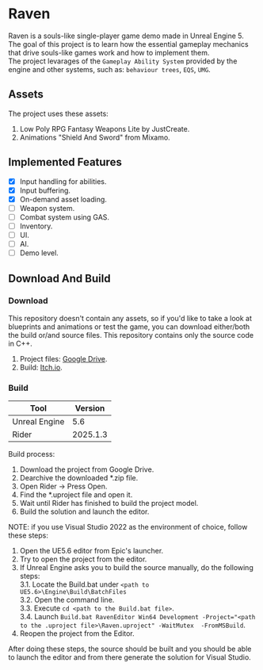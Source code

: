 # Raven

Raven is a souls-like single-player game demo made in Unreal Engine 5.  
The goal of this project is to learn how the essential gameplay mechanics that drive souls-like games work and how to implement them.  
The project levarages of the `Gameplay Ability System` provided by the engine and other systems, such as: `behaviour trees`, `EQS`, `UMG`.

## Assets

The project uses these assets:
1. Low Poly RPG Fantasy Weapons Lite by JustCreate.
2. Animations "Shield And Sword" from Mixamo.

## Implemented Features

- [X] Input handling for abilities.
- [X] Input buffering.
- [X] On-demand asset loading.
- [ ] Weapon system.
- [ ] Combat system using GAS.
- [ ] Inventory.
- [ ] UI.
- [ ] AI.
- [ ] Demo level.

## Download And Build

### Download

This repository doesn't contain any assets, so if you'd like to take a look at blueprints and animations or test the game, you can download either/both the build or/and source files.
This repository contains only the source code in C++.

1. Project files: [Google Drive](https://google.com).
2. Build: [Itch.io](https://itch.io).

### Build

|Tool|Version|
|--|--|
|Unreal Engine|5.6|
|Rider|2025.1.3|

Build process:
1. Download the project from Google Drive.
2. Dearchive the downloaded *.zip file.
3. Open Rider -> Press Open.
4. Find the *.uproject file and open it.
5. Wait until Rider has finished to build the project model.
6. Build the solution and launch the editor.

NOTE: if you use Visual Studio 2022 as the environment of choice, follow these steps:
1. Open the UE5.6 editor from Epic's launcher.
2. Try to open the project from the editor.
3. If Unreal Engine asks you to build the source manually, do the following steps:  
3.1. Locate the Build.bat under `<path to UE5.6>\Engine\Build\BatchFiles`  
3.2. Open the command line.  
3.3. Execute `cd <path to the Build.bat file>`.  
3.4. Launch `Build.bat RavenEditor Win64 Development -Project="<path to the .uproject file>\Raven.uproject" -WaitMutex  -FromMSBuild`.
4. Reopen the project from the Editor.  

After doing these steps, the source should be built and you should be able to launch the editor and from there generate the solution for Visual Studio.